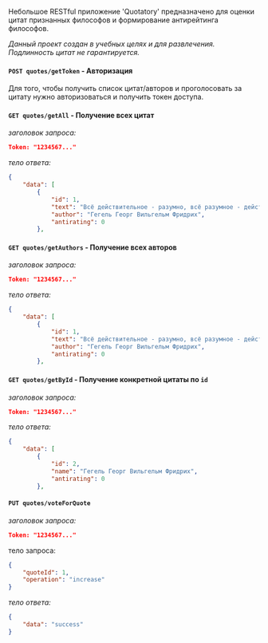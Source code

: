 Небольшое RESTful приложение 'Quotatory' предназначено для оценки цитат признанных философов и формирование антирейтинга философов.

*Данный проект создан в учебных целях и для развлечения.* 
*Подлинность цитат не гарантируется.*


#### `POST quotes/getToken` - Авторизация

Для того, чтобы получить список цитат/авторов и проголосовать за цитату нужно авторизоваться и получить токен доступа.
#### `GET quotes/getAll` - Получение всех цитат

*заголовок запроса:*

``` json
Token: "1234567..."
```

*тело ответа:*

``` json
{
    "data": [
        {
            "id": 1,
            "text": "Всё действительное - разумно, всё разумное - действительно.",
            "author": "Гегель Георг Вильгельм Фридрих",
            "antirating": 0
        },
```


#### `GET quotes/getAuthors` - Получение всех авторов

*заголовок запроса:*

``` json
Token: "1234567..."
```

*тело ответа:*

``` json
{
    "data": [
        {
            "id": 1,
            "text": "Всё действительное - разумно, всё разумное - действительно.",
            "author": "Гегель Георг Вильгельм Фридрих",
            "antirating": 0
        },
```


#### `GET quotes/getById` - Получение конкретной цитаты по `id`

*заголовок запроса:*

``` json
Token: "1234567..."
```

*тело ответа:*

``` json
{
    "data": [
        {
            "id": 2,
            "name": "Гегель Георг Вильгельм Фридрих",
            "antirating": 0
        },
```


#### `PUT quotes/voteForQuote`

*заголовок запроса:*

``` json
Token: "1234567..."
```

тело запроса:

``` json
{
    "quoteId": 1,
    "operation": "increase"
}
```

*тело ответа:*

``` json
{
    "data": "success"
}
```